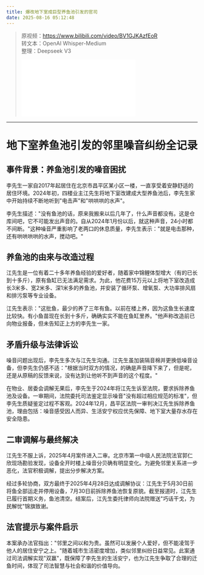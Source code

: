 ```yaml
---
title: 爆改地下室成巨型养鱼池引发的官司
date: 2025-08-16 05:12:48
---
```


> 原视频：https://www.bilibili.com/video/BV1GJKAzfEoR<br>转文本：OpenAI Whisper-Medium<br>整理：Deepseek V3
>
> <iframe src="//player.bilibili.com/player.html?bvid=BV1GJKAzfEoR&autoplay=0" scrolling="no" border="0" frameborder="no" framespacing="0" allowfullscreen="true"></iframe>

---

# 地下室养鱼池引发的邻里噪音纠纷全记录

## 事件背景：养鱼池引发的噪音困扰

李先生一家自2017年起居住在北京市昌平区某小区一楼，一直享受着安静舒适的居住环境。2024年初，四楼业主江先生将地下室改建成大型养鱼池后，李先生家中开始持续不断地听到"电击声"和"哄哄哄的水声"。

李先生描述："没有鱼池的话，原来我搬来以后几年了，什么声音都没有。这是仓库间吧，它不可能发出声音的。自从2024年1月份以后，就这种声音，24小时都不间断。"这种噪音严重影响了老两口的休息质量，李先生表示："就是电击那种，还有哄哄哄哄的水声，搅动吧。"

## 养鱼池的由来与改造过程

江先生是一位有着二十多年养鱼经验的爱好者，随着家中锦鲤体型增大（有的已长到十多斤），原有鱼缸已无法满足需求。为此，他花费15万元以上将地下室改造成长3米多、宽2米多、深1米多的养鱼池，并安装了循环泵、增氧泵、大功率排风扇和排污泵等专业设备。

江先生表示："这批鱼，最少的养了三年有鱼。以前在楼上养，因为这鱼生长速度比较快。有小鱼苗现在长到十多斤，确确实实不能在鱼缸里养。"他声称改造前已向物业报备，但未告知正上方的李先生一家。

## 矛盾升级与法律诉讼

噪音问题出现后，李先生多次与江先生沟通。江先生虽加装隔音棉并更换低噪音设备，但李先生仍感不适："根据当时双方的情况，的确是声音降下来了，但是呢，还是从原稿的反馈来说，没有达到让他听不到声音的这个程度。"

在物业、居委会调解无果后，李先生于2024年将江先生诉至法院，要求拆除养鱼池及设备。一审期间，法院委托司法鉴定显示噪音"没有超过相应规范的标准"，但李先生质疑鉴定过程不客观。2024年12月，昌平区法院一审判决江先生拆除养鱼池，理由包括：噪音感受因人而异、生活安宁权应优先保障、地下室大量存水存在安全隐患。

## 二审调解与最终解决

江先生不服上诉，2025年4月案件进入二审。北京市第一中级人民法院法官郭仁欣现场勘验发现，设备全开时楼上噪音分贝确有明显变化。为避免邻里关系进一步恶化，法官积极调解，提出分步解决方案。

经过多轮协商，双方最终于2025年4月28日达成调解协议：江先生于5月30日前将鱼全部运走并停用设备，7月30日前拆除养鱼池恢复原貌。截至报道时，江先生已履行首期义务，鱼池清空。结案后，江先生委托律师向法院赠送"巧话干戈，为民解忧"锦旗致谢。

## 法官提示与案件启示

本案承办法官指出："邻里之间以和为贵。虽然可以发展个人爱好，但不能凌驾于他人的居住安宁之上。"随着城市生活密度增加，类似邻里纠纷日益常见。此案通过司法调解实现"双赢"，既保障了李先生的生活安宁，也为江先生争取了合理的迁鱼时间，体现了司法智慧与社会和谐的价值导向。
